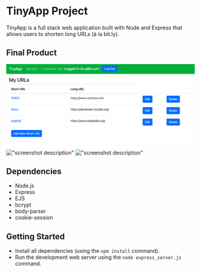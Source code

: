 # TinyApp Project

TinyApp is a full stack web application built with Node and Express that allows users to shorten long URLs (à la bit.ly).

## Final Product

!["Main page screenshot"](docs/urls-page.png)
!["screenshot description"](#)
!["screenshot description"](#)

## Dependencies

- Node.js
- Express
- EJS
- bcrypt
- body-parser
- cookie-session


## Getting Started

- Install all dependencies (using the `npm install` command).
- Run the development web server using the `node express_server.js` command.
